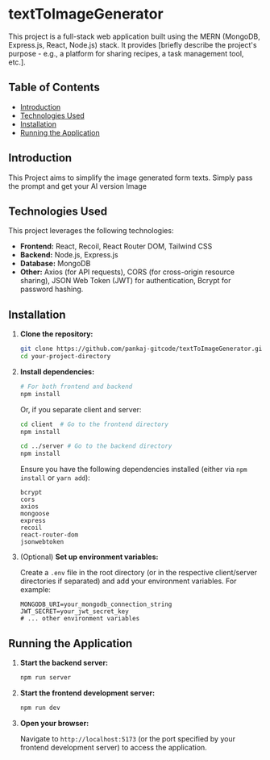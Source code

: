 # textToImageGenerator


This project is a full-stack web application built using the MERN (MongoDB, Express.js, React, Node.js) stack.  It provides [briefly describe the project's purpose - e.g., a platform for sharing recipes, a task management tool, etc.].

## Table of Contents

- [Introduction](#introduction)
- [Technologies Used](#technologies-used)
- [Installation](#installation)
- [Running the Application](#running-the-application)




## Introduction

This Project aims to simplify the image generated form texts. Simply pass the prompt and get your AI version Image

## Technologies Used

This project leverages the following technologies:

*   **Frontend:** React, Recoil, React Router DOM, Tailwind CSS
*   **Backend:** Node.js, Express.js
*   **Database:** MongoDB
*   **Other:**  Axios (for API requests), CORS (for cross-origin resource sharing), JSON Web Token (JWT) for authentication, Bcrypt for password hashing.

## Installation

1.  **Clone the repository:**

    ```bash
    git clone https://github.com/pankaj-gitcode/textToImageGenerator.git  
    cd your-project-directory
    ```

2.  **Install dependencies:**

    ```bash
    # For both frontend and backend
    npm install
    ```

    Or, if you separate client and server:

    ```bash
    cd client  # Go to the frontend directory
    npm install

    cd ../server # Go to the backend directory
    npm install
    ```

    Ensure you have the following dependencies installed (either via `npm install` or `yarn add`):

    ```
    bcrypt
    cors
    axios
    mongoose
    express
    recoil
    react-router-dom
    jsonwebtoken
    ```

3. (Optional) **Set up environment variables:**

    Create a `.env` file in the root directory (or in the respective client/server directories if separated) and add your environment variables.  For example:

    ```
    MONGODB_URI=your_mongodb_connection_string
    JWT_SECRET=your_jwt_secret_key
    # ... other environment variables
    ```

## Running the Application

1.  **Start the backend server:**

    ```bash
    npm run server
    ```

2.  **Start the frontend development server:**

    ```bash
    npm run dev
    ```

3.  **Open your browser:**

    Navigate to `http://localhost:5173` (or the port specified by your frontend development server) to access the application.


